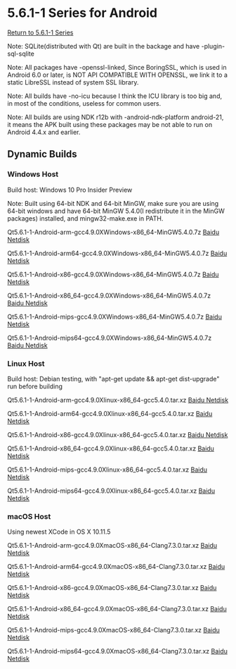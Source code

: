 # 5.6.1-1 Series for Android

[Return to 5.6.1-1 Series](5.6.1-1-series.md)

Note: SQLite(distributed with Qt) are built in the backage and have -plugin-sql-sqlite

Note: All packages have -openssl-linked, Since BoringSSL, which is used in Android 6.0 or later, is NOT API COMPATIBLE WITH OPENSSL, we link it to a static LibreSSL instead of system SSL library. 

Note: All builds have -no-icu because I think the ICU library is too big and, in most of the conditions, useless for common users.

Note: All builds are using NDK r12b with -android-ndk-platform android-21, it means the APK built using these packages may be not able to run on Android 4.4.x and earlier.

## Dynamic Builds

### Windows Host

Build host: Windows 10 Pro Insider Preview

Note: Built using 64-bit NDK and 64-bit MinGW, make sure you are using 64-bit windows and have 64-bit MinGW 5.4.0(I redistribute it in the MinGW packages) installed, and mingw32-make.exe in PATH.

Qt5.6.1-1-Android-arm-gcc4.9.0XWindows-x86_64-MinGW5.4.0.7z [Baidu Netdisk](http://pan.baidu.com/s/1sl05WMp)

Qt5.6.1-1-Android-arm64-gcc4.9.0XWindows-x86_64-MinGW5.4.0.7z [Baidu Netdisk](http://pan.baidu.com/s/1geENoBL)

Qt5.6.1-1-Android-x86-gcc4.9.0XWindows-x86_64-MinGW5.4.0.7z [Baidu Netdisk](http://pan.baidu.com/s/1i5qCQQp)

Qt5.6.1-1-Android-x86_64-gcc4.9.0XWindows-x86_64-MinGW5.4.0.7z [Baidu Netdisk](http://pan.baidu.com/s/1cKDt50)

Qt5.6.1-1-Android-mips-gcc4.9.0XWindows-x86_64-MinGW5.4.0.7z [Baidu Netdisk](http://pan.baidu.com/s/1mivq0RI)

Qt5.6.1-1-Android-mips64-gcc4.9.0XWindows-x86_64-MinGW5.4.0.7z [Baidu Netdisk](http://pan.baidu.com/s/1o8cV61W)

### Linux Host

Build host: Debian testing, with "apt-get update && apt-get dist-upgrade" run before building

Qt5.6.1-1-Android-arm-gcc4.9.0Xlinux-x86_64-gcc5.4.0.tar.xz [Baidu Netdisk](http://pan.baidu.com/s/1eSJjmds)

Qt5.6.1-1-Android-arm64-gcc4.9.0Xlinux-x86_64-gcc5.4.0.tar.xz [Baidu Netdisk](http://pan.baidu.com/s/1eR1XXFO)

Qt5.6.1-1-Android-x86-gcc4.9.0Xlinux-x86_64-gcc5.4.0.tar.xz [Baidu Netdisk](http://pan.baidu.com/s/1mi4dSz2)

Qt5.6.1-1-Android-x86_64-gcc4.9.0Xlinux-x86_64-gcc5.4.0.tar.xz [Baidu Netdisk](http://pan.baidu.com/s/1dEPaDbj)

Qt5.6.1-1-Android-mips-gcc4.9.0Xlinux-x86_64-gcc5.4.0.tar.xz [Baidu Netdisk](http://pan.baidu.com/s/1nvbB7uT)

Qt5.6.1-1-Android-mips64-gcc4.9.0Xlinux-x86_64-gcc5.4.0.tar.xz [Baidu Netdisk](http://pan.baidu.com/s/1i5POFxb)

### macOS Host

Using newest XCode in OS X 10.11.5

Qt5.6.1-1-Android-arm-gcc4.9.0XmacOS-x86_64-Clang7.3.0.tar.xz [Baidu Netdisk](http://pan.baidu.com/s/1qXZ37zA)

Qt5.6.1-1-Android-arm64-gcc4.9.0XmacOS-x86_64-Clang7.3.0.tar.xz [Baidu Netdisk](http://pan.baidu.com/s/1kVKuT4V)

Qt5.6.1-1-Android-x86-gcc4.9.0XmacOS-x86_64-Clang7.3.0.tar.xz [Baidu Netdisk](http://pan.baidu.com/s/1slb3y2p)

Qt5.6.1-1-Android-x86_64-gcc4.9.0XmacOS-x86_64-Clang7.3.0.tar.xz [Baidu Netdisk](http://pan.baidu.com/s/1gfjpver)

Qt5.6.1-1-Android-mips-gcc4.9.0XmacOS-x86_64-Clang7.3.0.tar.xz [Baidu Netdisk](http://pan.baidu.com/s/1pLkuW7h)

Qt5.6.1-1-Android-mips64-gcc4.9.0XmacOS-x86_64-Clang7.3.0.tar.xz [Baidu Netdisk](http://pan.baidu.com/s/1hsnrdQ0)
